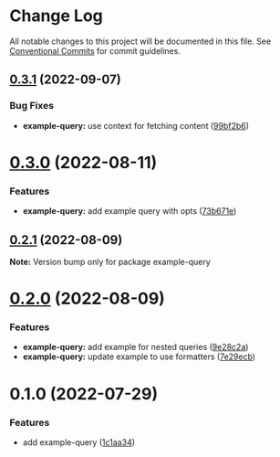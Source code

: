 # Change Log

All notable changes to this project will be documented in this file.
See [Conventional Commits](https://conventionalcommits.org) for commit guidelines.

## [0.3.1](https://github.com/chapter-three/next-drupal/compare/example-query@0.3.0...example-query@0.3.1) (2022-09-07)


### Bug Fixes

* **example-query:** use context for fetching content ([99bf2b6](https://github.com/chapter-three/next-drupal/commit/99bf2b6afaf55d5955d03971d186b7da42ce8f35))





# [0.3.0](https://github.com/chapter-three/next-drupal/compare/example-query@0.2.1...example-query@0.3.0) (2022-08-11)


### Features

* **example-query:** add example query with opts ([73b671e](https://github.com/chapter-three/next-drupal/commit/73b671eea6afae1328caf61379f4ae60529b40f8))





## [0.2.1](https://github.com/chapter-three/next-drupal/compare/example-query@0.2.0...example-query@0.2.1) (2022-08-09)

**Note:** Version bump only for package example-query





# [0.2.0](https://github.com/chapter-three/next-drupal/compare/example-query@0.1.0...example-query@0.2.0) (2022-08-09)


### Features

* **example-query:** add example for nested queries ([9e28c2a](https://github.com/chapter-three/next-drupal/commit/9e28c2aac149505d84c7d24617c51dc2af052b0c))
* **example-query:** update example to use formatters ([7e29ecb](https://github.com/chapter-three/next-drupal/commit/7e29ecb1e43171f3f8628e8126c55c73c96966be))





# 0.1.0 (2022-07-29)


### Features

* add example-query ([1c1aa34](https://github.com/chapter-three/next-drupal/commit/1c1aa34237dad490ab5314f74c3b8ea120bcd361))
